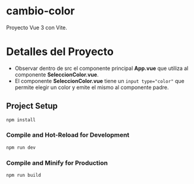 # cambio-color

Proyecto Vue 3 con Vite.

# Detalles del Proyecto
* Observar dentro de src el componente principal **App.vue** que utiliza al componente **SeleccionColor.vue**.
* El componente **SeleccionColor.vue** tiene un `input type="color"` que permite elegir un color y emite el mismo al componente padre.

## Project Setup

```sh
npm install
```

### Compile and Hot-Reload for Development

```sh
npm run dev
```

### Compile and Minify for Production

```sh
npm run build
```

